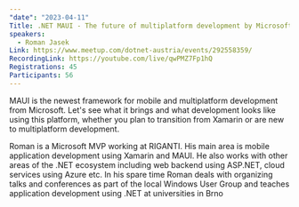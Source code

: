 ```yaml
---
"date": "2023-04-11"
Title: .NET MAUI - The future of multiplatform development by Microsoft
speakers:
  - Roman Jasek
Link: https://www.meetup.com/dotnet-austria/events/292558359/
RecordingLink: https://youtube.com/live/qwPMZ7Fp1hQ
Registrations: 45
Participants: 56
---
```


MAUI is the newest framework for mobile and multiplatform development from Microsoft. Let's see what it brings and what development looks like using this platform, whether you plan to transition from Xamarin or are new to multiplatform development.

Roman is a Microsoft MVP working at RIGANTI. His main area is mobile application development using Xamarin and MAUI. He also works with other areas of the .NET ecosystem including web backend using ASP.NET, cloud services using Azure etc. In his spare time Roman deals with organizing talks and conferences as part of the local Windows User Group and teaches application development using .NET at universities in Brno